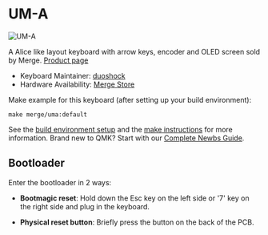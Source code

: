 # UM-A

![UM-A](https://i.imgur.com/Bm1mRDbl.jpg)

A Alice like layout keyboard with arrow keys, encoder and OLED screen sold by Merge. [Product page](https://mergedesign.store/products/um-70)

* Keyboard Maintainer: [duoshock](https://github.com/duoshock)
* Hardware Availability: [Merge Store](https://mergedesign.store/products/um-a)

Make example for this keyboard (after setting up your build environment):

    make merge/uma:default

See the [build environment setup](https://docs.qmk.fm/#/getting_started_build_tools) and the [make instructions](https://docs.qmk.fm/#/getting_started_make_guide) for more information. Brand new to QMK? Start with our [Complete Newbs Guide](https://docs.qmk.fm/#/newbs).

## Bootloader

Enter the bootloader in 2 ways:

* **Bootmagic reset**: Hold down the Esc key on the left side or '7' key on the right side and plug in the keyboard.

* **Physical reset button**: Briefly press the button on the back of the PCB.

